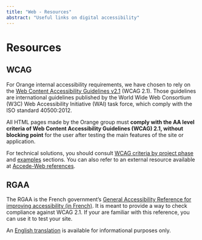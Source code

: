 ```yaml
---
title: "Web - Resources"
abstract: "Useful links on digital accessibility"
---
```


# Resources

## WCAG

For Orange internal accessibility requirements, we have chosen to rely on the [Web Content Accessibility Guidelines v2.1](https://www.w3.org/TR/WCAG21/) (<abbr>WCAG</abbr> 2.1). Those guidelines are international guidelines published by the World Wide Web Consortium (<abbr>W3C</abbr>) Web Accessibility Initiative (<abbr>WAI</abbr>) task force, which comply with the <abbr>ISO</abbr> standard 40500:2012.

All <abbr>HTML</abbr> pages made by the Orange group must **comply with the AA level criteria of Web Content Accessibility Guidelines (<abbr>WCAG</abbr>) 2.1, without blocking point** for the user after testing the main features of the site or application.

For technical solutions, you should consult [WCAG criteria by project phase](../test/) and [examples](../components-examples/) sections. You can also refer to an external resource available at [Accede-Web references](http://wiki.accede-web.com/en/home).

## <abbr>RGAA</abbr>

The <abbr>RGAA</abbr> is the French government’s [General Accessibility Reference for improving accessibility (in French)](https://www.numerique.gouv.fr/publications/rgaa-accessibilite/). It is meant to provide a way to check compliance against <abbr>WCAG</abbr> 2.1.
If your are familiar with this reference, you can use it to test your site.

An [English translation](https://disic.github.io/rgaa_referentiel_en/introduction-RGAA.html) is available for informational purposes only. 
